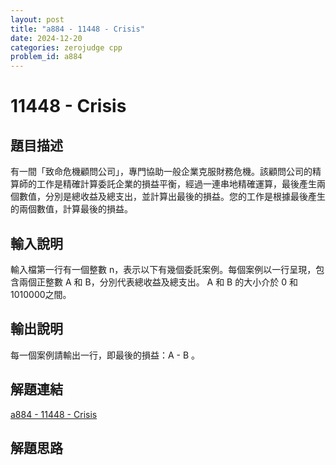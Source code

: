 ```yaml
---
layout: post
title: "a884 - 11448 - Crisis"
date: 2024-12-20
categories: zerojudge cpp
problem_id: a884
---
```


# 11448 - Crisis

## 題目描述

有一間「致命危機顧問公司」，專門協助一般企業克服財務危機。該顧問公司的精算師的工作是精確計算委託企業的損益平衡，經過一連串地精確運算，最後產生兩個數值，分別是總收益及總支出，並計算出最後的損益。您的工作是根據最後產生的兩個數值，計算最後的損益。

## 輸入說明

輸入檔第一行有一個整數 n，表示以下有幾個委託案例。每個案例以一行呈現，包含兩個正整數 A 和 B，分別代表總收益及總支出。 A 和 B 的大小介於 0 和 1010000之間。

## 輸出說明

每一個案例請輸出一行，即最後的損益：A - B 。

## 解題連結

[a884 - 11448 - Crisis](https://zerojudge.tw/ShowProblem?problemid=a884)

## 解題思路

